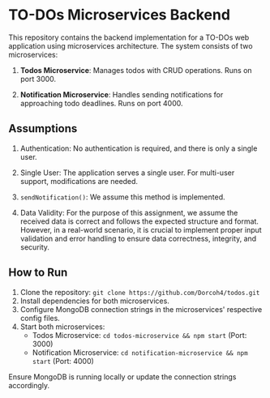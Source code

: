 # TO-DOs Microservices Backend

This repository contains the backend implementation for a TO-DOs web application using microservices architecture. The system consists of two microservices:

1. **Todos Microservice**: Manages todos with CRUD operations. Runs on port 3000.

2. **Notification Microservice**: Handles sending notifications for approaching todo deadlines. Runs on port 4000.

## Assumptions

1. Authentication: No authentication is required, and there is only a single user.

2. Single User: The application serves a single user. For multi-user support, modifications are needed.

3. `sendNotification()`: We assume this method is implemented.

4. Data Validity: For the purpose of this assignment, we assume the received data is correct and follows the expected structure and format. However, in a real-world scenario, it is crucial to implement proper input validation and error handling to ensure data correctness, integrity, and security.

## How to Run

1. Clone the repository: `git clone https://github.com/Dorcoh4/todos.git`
2. Install dependencies for both microservices.
3. Configure MongoDB connection strings in the microservices' respective config files.
4. Start both microservices:
   - Todos Microservice: `cd todos-microservice && npm start` (Port: 3000)
   - Notification Microservice: `cd notification-microservice && npm start` (Port: 4000)

Ensure MongoDB is running locally or update the connection strings accordingly.
